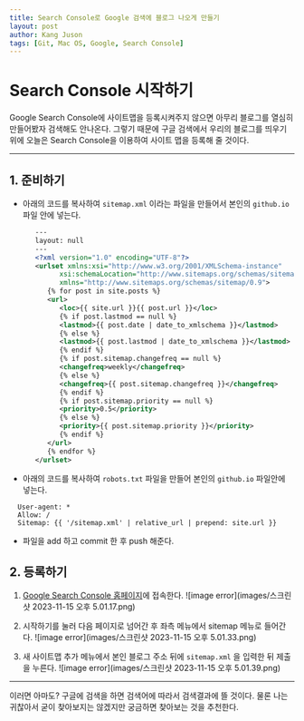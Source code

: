 ```yaml
---
title: Search Console로 Google 검색에 블로그 나오게 만들기
layout: post
author: Kang Juson
tags: [Git, Mac OS, Google, Search Console]
---
```


# Search Console 시작하기
 Google Search Console에 사이트맵을 등록시켜주지 않으면 아무리 블로그를 열심히 만들어봤자 검색해도 안나온다. 그렇기 때문에 구글 검색에서 우리의 블로그를 띄우기 위에 오늘은 Search Console을 이용하여 사이트 맵을 등록해 줄 것이다.

---

## 1. 준비하기
 - 아래의 코드를 복사하여 `sitemap.xml` 이라는 파일을 만들어서 본인의 `github.io` 파일 안에 넣는다.

   ```xml
      ---
      layout: null
      ---
      <?xml version="1.0" encoding="UTF-8"?>
      <urlset xmlns:xsi="http://www.w3.org/2001/XMLSchema-instance"
            xsi:schemaLocation="http://www.sitemaps.org/schemas/sitemap/0.9 http://www.sitemaps.org/schemas/sitemap/0.9/sitemap.xsd"
            xmlns="http://www.sitemaps.org/schemas/sitemap/0.9">
         {% for post in site.posts %}
         <url>
            <loc>{{ site.url }}{{ post.url }}</loc>
            {% if post.lastmod == null %}
            <lastmod>{{ post.date | date_to_xmlschema }}</lastmod>
            {% else %}
            <lastmod>{{ post.lastmod | date_to_xmlschema }}</lastmod>
            {% endif %}
            {% if post.sitemap.changefreq == null %}
            <changefreq>weekly</changefreq>
            {% else %}
            <changefreq>{{ post.sitemap.changefreq }}</changefreq>
            {% endif %}
            {% if post.sitemap.priority == null %}
            <priority>0.5</priority>
            {% else %}
            <priority>{{ post.sitemap.priority }}</priority>
            {% endif %}
         </url>
         {% endfor %}
      </urlset>
   ```

 - 아래의 코드를 복사하여 `robots.txt` 파일을 만들어 본인의 `github.io` 파일안에 넣는다.

 ```
   User-agent: *
   Allow: /
   Sitemap: {{ '/sitemap.xml' | relative_url | prepend: site.url }}
 ```

 - 파일을 add 하고 commit 한 후 push 해준다.

## 2. 등록하기
1. [Google Search Console 홈페이지](https://search.google.com/search-console/about)에 접속한다.
 ![image error](images/스크린샷 2023-11-15 오후 5.01.17.png)

2. 시작하기를 눌러 다음 페이지로 넘어간 후 좌측 메뉴에서 sitemap 메뉴로 들어간다.
 ![image error](images/스크린샷 2023-11-15 오후 5.01.33.png)

3. 새 사이트맵 추가 메뉴에서 본인 블로그 주소 뒤에 `sitemap.xml` 을 입력한 뒤 제출을 누른다.
 ![image error](images/스크린샷 2023-11-15 오후 5.01.39.png)

---

이러면 아마도? 구글에 검색을 하면 검색어에 따라서 검색결과에 뜰 것이다. 물론 나는 귀찮아서 굳이 찾아보지는 않겠지만 궁금하면 찾아보는 것을 추천한다.
